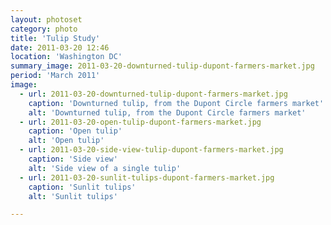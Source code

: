 ```yaml
---
layout: photoset
category: photo
title: 'Tulip Study'
date: 2011-03-20 12:46
location: 'Washington DC'
summary_image: 2011-03-20-downturned-tulip-dupont-farmers-market.jpg
period: 'March 2011'
image:
  - url: 2011-03-20-downturned-tulip-dupont-farmers-market.jpg
    caption: 'Downturned tulip, from the Dupont Circle farmers market'
    alt: 'Downturned tulip, from the Dupont Circle farmers market'
  - url: 2011-03-20-open-tulip-dupont-farmers-market.jpg
    caption: 'Open tulip'
    alt: 'Open tulip'
  - url: 2011-03-20-side-view-tulip-dupont-farmers-market.jpg
    caption: 'Side view'
    alt: 'Side view of a single tulip'
  - url: 2011-03-20-sunlit-tulips-dupont-farmers-market.jpg
    caption: 'Sunlit tulips'
    alt: 'Sunlit tulips'

---
```


